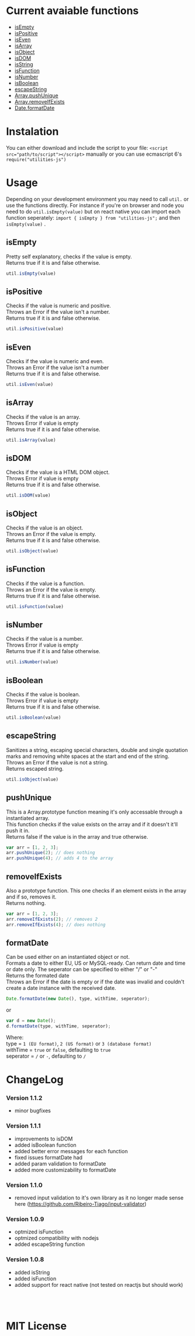 # Current avaiable functions
  - [isEmpty](#isempty)
  - [isPositive](#ispositive)
  - [isEven](#iseven)
  - [isArray](#isarray)
  - [isObject](#isobject)
  - [isDOM](#isdom)
  - [isString](#isstring)
  - [isFunction](#isfunction)
  - [isNumber](#isnumber)
  - [isBoolean](#isboolean)
  - [escapeString](#escapestring)
  - [Array.pushUnique](#pushunique)
  - [Array.removeIfExists](#removeifexists)
  - [Date.formatDate](#formatdate)

# Instalation
You can either download and include the script to your file: ``<script src="path/to/script"></script>`` manually or you can use ecmascript 6's ``require("utilities-js")`` 

# Usage
Depending on your development environment you may need to call `` util. `` or use the functions directly. For instance if you're on browser and node you need to do `` util.isEmpty(value) `` but on react native you can import each function seperately:  `` import { isEmpty } from "utilities-js"; `` and then `` isEmpty(value) `` .

## isEmpty
Pretty self explanatory, checks if the value is empty. <br/>
Returns true if it is and false otherwise.
```javascript
util.isEmpty(value) 
```

## isPositive
Checks if the value is numeric and positive. <br/>
Throws an Error if the value isn't a number. <br/>
Returns true if it is and false otherwise.
```javascript
util.isPositive(value) 
```

## isEven
Checks if the value is numeric and even. <br/>
Throws an Error if the value isn't a number <br/>
Returns true if it is and false otherwise.
```javascript
util.isEven(value) 
```

## isArray
Checks if the value is an array. <br/>
Throws Error if value is empty <br/>
Returns true if it is and false otherwise.
```javascript
util.isArray(value) 
```

## isDOM
Checks if the value is a HTML DOM object. <br/>
Throws Error if value is empty <br/>
Returns true if it is and false otherwise.
```javascript
util.isDOM(value)
```

## isObject
Checks if the value is an object. <br/>
Throws an Error if the value is empty. <br/>
Returns true if it is and false otherwise.
```javascript
util.isObject(value) 
```

## isFunction
Checks if the value is a function. <br/>
Throws an Error if the value is empty. <br/>
Returns true if it is and false otherwise.
```javascript
util.isFunction(value) 
```

## isNumber
Checks if the value is a number. <br/>
Throws Error if value is empty <br/>
Returns true if it is and false otherwise.
```javascript
util.isNumber(value) 
```

## isBoolean
Checks if the value is boolean. <br/>
Throws Error if value is empty <br/>
Returns true if it is and false otherwise.
```javascript
util.isBoolean(value) 
```

## escapeString
Sanitizes a string, escaping special characters, double and single quotation marks and removing white spaces at the start and end of the string. <br/>
Throws an Error if the value is not a string. <br/>
Returns escaped string.
```javascript
util.isObject(value) 
```

## pushUnique
This is a Array.prototype function meaning it's only accessable through a instantiated array.  <br/>
This function checks if the value exists on the array and if it doesn't it'll push it in. <br/>
Returns false if the value is in the array and true otherwise.
```javascript
var arr = [1, 2, 3];
arr.pushUnique(2); // does nothing
arr.pushUnique(4); // adds 4 to the array
```

## removeIfExists
Also a prototype function. This one checks if an element exists in the array and if so, removes it. <br/>
Returns nothing.
```javascript
var arr = [1, 2, 3];
arr.removeIfExists(2); // removes 2
arr.removeIfExists(4); // does nothing
```

## formatDate 
Can be used either on an instantiated object or not. <br/>
Formats a date to either EU, US or MySQL-ready. Can return date and time or date only. The seperator can be specified to either "/" or "-" <br/>
Returns the formated date <br/>
Throws an Error if the date is empty or if the date was invalid and couldn't create a date instance with the received date.
```javascript
Date.formatDate(new Date(), type, withTime, seperator); 
```
or 
```javascript
var d = new Date();
d.formatDate(type, withTime, seperator); 
```
Where: <br/>
type = ``1 (EU format)``, ``2 (US format)`` or ``3 (database format)`` <br/>
withTime = ``true`` or ``false``, defaulting to ``true`` <br/>
seperator = ``/`` or ``-``, defaulting to ``/`` <br/>

# ChangeLog

### Version 1.1.2
- minor bugfixes

### Version 1.1.1
- improvements to isDOM
- added isBoolean function
- added better error messages for each function
- fixed issues formatDate had
- added param validation to formatDate
- added more customizability to formatDate

### Version 1.1.0
- removed input validation to it's own library as it no longer made sense here (https://github.com/Ribeiro-Tiago/input-validator)

### Version 1.0.9
- optmized isFunction
- optmized compatibility with nodejs
- added escapeString function

### Version 1.0.8
- added isString
- added isFunction
- added support for react native (not tested on reactjs but should work)

<br/><br/>

# MIT License